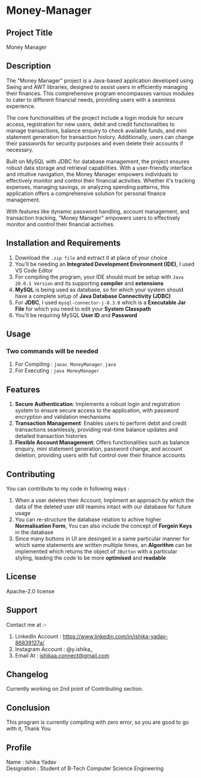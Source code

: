 # Money-Manager

## Project Title
Money Manager

## Description
The "Money Manager" project is a Java-based application developed using Swing and AWT libraries, designed to assist users in efficiently managing their finances. This comprehensive program encompasses various modules to cater to different financial needs, providing users with a seamless experience.

The core functionalities of the project include a login module for secure access, registration for new users, debit and credit functionalities to manage transactions, balance enquiry to check available funds, and mini statement generation for transaction history. Additionally, users can change their passwords for security purposes and even delete their accounts if necessary.

Built on MySQL with JDBC for database management, the project ensures robust data storage and retrieval capabilities. With a user-friendly interface and intuitive navigation, the Money Manager empowers individuals to effectively monitor and control their financial activities. Whether it's tracking expenses, managing savings, or analyzing spending patterns, this application offers a comprehensive solution for personal finance management.

With features like dynamic password handling, account management, and transaction tracking, "Money Manager" empowers users to effectively monitor and control their financial activities.

## Installation and Requirements
1. Download the `.zip file` and extract it at place of your choice
2. You'll be needing an <b>Integrated Development Environment (IDE)</b>, I used VS Code Editor
3. For compiling the program, your IDE should must be setup with `Java 20.0.1 Version` and its supporting <b>compiler</b> and <b>extensions</b>
4. <b>MySQL</b> is being used as database, so for which your system should have a complete setup of <b>Java Database Connectivity (JDBC)</b>
5. For <b>JDBC</b>, I used `mysql-connector-j-8.3.0` which is a <b>Executable Jar File</b> for which you need to edit your <b>System Classpath</b>
6. You'll be requiring MySQL <b>User ID</b> and <b>Password</b>

## Usage
### Two commands will be needed 
1. For Compiling : `javac MoneyManager.java`
2. For Executing : `java MoneyManager`

## Features
1. <b>Secure Authentication</b>: Implements a robust login and registration system to ensure secure access to the application, with password encryption and validation mechanisms
2. <b>Transaction Management</b>: Enables users to perform debit and credit transactions seamlessly, providing real-time balance updates and detailed transaction histories
3. <b>Flexible Account Management</b>: Offers functionalities such as balance enquiry, mini statement generation, password change, and account deletion, providing users with full control over their finance accounts

## Contributing
You can contribute to my code in following ways :
1. When a user deletes their Account, Impliment an approach by which the data of the deleted user still reamins intact with our database for future usage
2. You can re-structure the database relation to achive higher <b>Normalisation Form</b>, You can also include the concept of <b>Forgein Keys</b> in the database
3. Since many buttons in UI are desinged in a same particular manner for which same statements are written multiple times, an <b>Algorithm</b> can be implemented which returns the object of `JButton` with a particular styling, leading the code to be more <b>optimised</b> and <b>readable</b>  

## License
Apache-2.0 license

## Support
Contact me at :-

1. LinkedIn Account : https://www.linkedin.com/in/ishika-yadav-86839127a/
2. Instagram Account : @y.ishika_
3. Email At : ishikaa.connect@gmail.com

## Changelog
Currently working on 2nd point of Contributing section.

## Conclusion
This program is currently compiling with zero error, so you are good to go with it, Thank You

## Profile
Name : Ishika Yadav
<br>
Designation : Student of B-Tech Computer Science Engineering